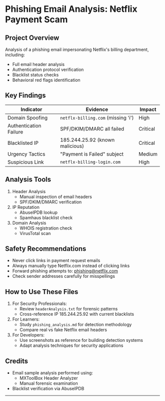 # Phishing Email Analysis: Netflix Payment Scam

##  Project Overview
Analysis of a phishing email impersonating Netflix's billing department, including:
- Full email header analysis
- Authentication protocol verification
- Blacklist status checks
- Behavioral red flags identification


##  Key Findings
| Indicator               | Evidence                                  | Impact  |
|-------------------------|------------------------------------------|---------|
| Domain Spoofing         | `netflx-billing.com` (missing 'i')       | High    |
| Authentication Failure  | SPF/DKIM/DMARC all failed                | Critical|
| Blacklisted IP          | 185.244.25.92 (known malicious)          | Critical|
| Urgency Tactics         | "Payment is Failed" subject              | Medium  |
| Suspicious Link         | `netflx-billing-login.com`               | High    |

##  Analysis Tools
1. Header Analysis
   - Manual inspection of email headers
   - SPF/DKIM/DMARC verification
2. IP Reputation
   - AbuseIPDB lookup
   - Spamhaus blacklist check
3. Domain Analysis
   - WHOIS registration check
   - VirusTotal scan

##  Safety Recommendations
-  Never click links in payment request emails
-  Always manually type Netflix.com instead of clicking links
-  Forward phishing attempts to: phishing@netflix.com
-  Check sender addresses carefully for misspellings

##  How to Use These Files
1. For Security Professionals:
   - Review `headerAnalysis.txt` for forensic patterns
   - Cross-reference IP 185.244.25.92 with current blacklists
2. For Learners:
   - Study `phishing_analysis.md` for detection methodology
   - Compare real vs fake Netflix email headers
3. For Developers:
   - Use screenshots as reference for building detection systems
   - Adapt analysis techniques for security applications

##  Credits
- Email sample analysis performed using:
  - MXToolBox Header Analyzer
  - Manual forensic examination
- Blacklist verification via AbuseIPDB

---
